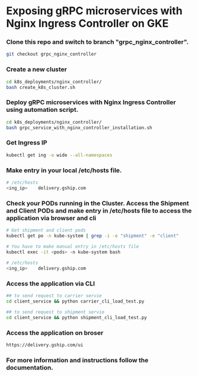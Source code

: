 # Exposing gRPC microservices with Nginx Ingress Controller on GKE

### Clone this repo and switch to branch "grpc_nginx_controller".

```sh
git checkout grpc_nginx_controller
```

### Create a new cluster

```sh
cd k8s_deployments/nginx_controller/
bash create_k8s_cluster.sh
```

### Deploy gRPC microservices with Nginx Ingress Controller using automation script.

```sh
cd k8s_deployments/nginx_controller/
bash grpc_service_with_nginx_controller_installation.sh
```

### Get Ingress IP 

```sh
kubectl get ing -o wide --all-namespaces
```

### Make entry in your local /etc/hosts file.  

```sh
# /etc/hosts
<ing_ip>	delivery.gship.com
```

### Check your PODs running in the Cluster. Access the Shipment and Client PODs and make entry in /etc/hosts file to access the application via browser and cli  

```sh
# Get shipment and client pods
kubectl get po -n kube-system | grep -i -e "shipment" -e "client" 

# You have to make manual entry in /etc/hosts file
kubectl exec -it <pods> -n kube-system bash 
 
# /etc/hosts
<ing_ip>	delivery.gship.com
```

### Access the application via CLI  

```sh
## to send request to carrier servie 
cd client_service && python carrier_cli_load_test.py 

## to send request to shipment servie 
cd client_service && python shipment_cli_load_test.py
```

### Access the application on broser

```sh
https://delivery.gship.com/ui
```

### For more information and instructions follow the documentation.

